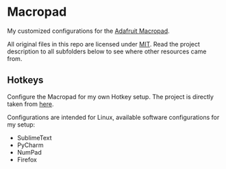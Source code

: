 # Macropad

My customized configurations
for the [Adafruit Macropad](https://www.adafruit.com/product/5128).

All original files in this repo are licensed
under [MIT](LICENSE).
Read the project description to all subfolders below
to see where other resources came from.

## Hotkeys

Configure the Macropad for my own Hotkey setup.
The project is directly taken from 
[here](https://learn.adafruit.com/macropad-hotkeys).

Configurations are intended for Linux,
available software configurations for my setup:
- SublimeText
- PyCharm
- NumPad
- Firefox
